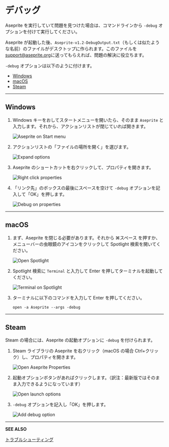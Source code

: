 # デバッグ

Aseprite を実行していて問題を見つけた場合は、コマンドラインから `-debug` オプションを付けて実行してください。

Aseprite が起動した後、`Aseprite-v1.2-DebugOutput.txt`（もしくは似たような名前）のファイルがデスクトップに作られます。このファイルを[support@aseprite.org](mailto:support@aseprite.org)に送ってもらえれば、問題の解決に役立ちます。


`-debug` オプションは以下のように付けます。

- [Windows](#windows)
- [macOS](#macos)
- [Steam](#steam)

<hr>

## Windows

1. Windows キーをおしてスタートメニューを開いたら、そのまま `Aseprite` と入力します。それから、アクションリストが閉じていれば開きます。

   ![Aseprite on Start menu](debug/win-1-start-menu.png)

2. アクションリストの「ファイルの場所を開く」を選びます。

   ![Expand options](debug/win-2-actions.png)

3. Aseprite のショートカットを右クリックして、プロパティを開きます。

   ![Right click properties](debug/win-3-right-click-properties.png)

4. 「リンク先」のボックスの最後にスペースを空けて `-debug` オプションを記入して「OK」を押します。

   ![Debug on properties](debug/win-4-debug-option.png)

<hr>

## macOS

1. まず、Aseprite を閉じる必要があります。それから ⌘スペース を押すか、メニューバーの虫眼鏡のアイコンをクリックして Spotlight 検索を開いてください。

   ![Open Spotlight](debug/macos-1-open-spotlight.png)

2. Spotlight 検索に `Terminal` と入力して Enter を押してターミナルを起動してください。

   ![Terminal on Spotlight](debug/macos-2-open-terminal.png)

4. ターミナルに以下のコマンドを入力して Enter を押してください。

       open -a Aseprite --args -debug

<hr>

## Steam

Steam の場合には、Aseprite の起動オプションに `-debug` を付けられます。

1. Steam ライブラリの Aseprite を右クリック（macOS の場合 Ctrl+クリック）し、プロパティを開きます。

   ![Open Aseprite Properties](steam/steam-1-open-properties.png)

2. 起動オプションボタンがあればクリックします。（訳注：最新版ではそのまま入力できるようになっています）

   ![Open launch options](steam/steam-2-launch-options.png)

3. `-debug` オプションを記入し「OK」を押します。

   ![Add debug option](steam/steam-3-debug-option.png)

---

**SEE ALSO**

[トラブルシューティング](troubleshooting.md)
